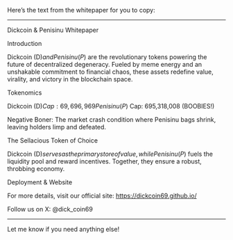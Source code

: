Here’s the text from the whitepaper for you to copy:


---

Dickcoin & Penisinu Whitepaper

Introduction

Dickcoin (D$) and Penisinu (P$) are the revolutionary tokens powering the future of decentralized degeneracy. Fueled by meme energy and an unshakable commitment to financial chaos, these assets redefine value, virality, and victory in the blockchain space.

Tokenomics

Dickcoin (D$) Cap: 69,696,969
Penisinu (P$) Cap: 695,318,008 (BOOBIES!)

Negative Boner: The market crash condition where Penisinu bags shrink, leaving holders limp and defeated.

The Sellacious Token of Choice

Dickcoin (D$) serves as the primary store of value, while Penisinu (P$) fuels the liquidity pool and reward incentives. Together, they ensure a robust, throbbing economy.

Deployment & Website

For more details, visit our official site:
https://dickcoin69.github.io/

Follow us on X: @dick_coin69


---

Let me know if you need anything else!

